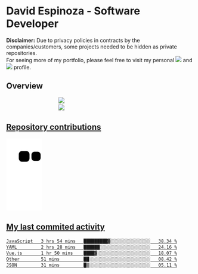 # David Espinoza - Software Developer
<div id="links">
  <p>
    <strong>Disclaimer:</strong> Due to privacy policies in contracts by the companies/customers, some projects needed to be hidden as private repositories. <br />
For seeing more of my portfolio, please feel free to visit my personal <a href="https://davidespinoza.dev" target="_blank"><img src="https://img.shields.io/badge/website-000000?style=for-the-badge&logo=About.me&logoColor=white" target="_blank"></a> and <a href="https://www.linkedin.com/in/despinozap" target="_blank"><img src="https://img.shields.io/badge/LinkedIn-0077B5?style=for-the-badge&logo=linkedin&logoColor=white" target="_blank"></a> profile.
  </p>
</div>

## Overview

<div id="stats">
  <a href="https://github.com/despinozap">
  <img height="180em" style="margin: 0em 10em;" src="https://github-readme-stats.vercel.app/api?username=despinozap&show_icons=true&include_all_commits=true&count_private=true&theme=default"/>
  <img height="180em" style="margin: 0em 10em;" src="https://github-readme-stats.vercel.app/api/top-langs/?username=despinozap&layout=compact&langs_count=7&theme=default"/>
</div>
 
## Repository contributions
<div id="snake"> 

  ![Snake animation](https://github.com/despinozap/despinozap/blob/output/github-contribution-grid-snake.svg)
</div>

## My last commited activity
<!--START_SECTION:waka-->

```text
JavaScript   3 hrs 54 mins   █████████▓░░░░░░░░░░░░░░░   38.34 %
YAML         2 hrs 28 mins   ██████░░░░░░░░░░░░░░░░░░░   24.16 %
Vue.js       1 hr 50 mins    ████▓░░░░░░░░░░░░░░░░░░░░   18.07 %
Other        51 mins         ██░░░░░░░░░░░░░░░░░░░░░░░   08.42 %
JSON         31 mins         █▒░░░░░░░░░░░░░░░░░░░░░░░   05.11 %
```

<!--END_SECTION:waka-->
